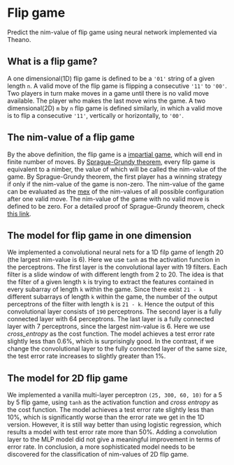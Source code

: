 # Flip game
Predict the nim-value of flip game using neural network implemented via Theano.
## What is a flip game?
A one dimensional(1D) flip game is defined to be a `'01'` string of a given length `n`. A valid move of the flip game is flipping a consecutive `'11'` to `'00'`. Two players in turn make moves in a game until there is no valid move available. The player who makes the last move wins the game. A two dimensional(2D) `m` by `n` flip game is defined similarly, in which a valid move is to flip a consecutive `'11'`, vertically or horizontally, to `'00'`.
## The nim-value of a flip game
By the above definition, the flip game is a [impartial game](https://en.wikipedia.org/wiki/Impartial_game), which will end in finite number of moves. By [Sprague-Grundy theorem](https://en.wikipedia.org/wiki/Sprague%E2%80%93Grundy_theorem), every filp game is equivalent to a nimber, the value of which will be called the nim-value of the game. By Sprague-Grundy theorem, the first player has a winning strategy if only if the nim-value of the game is non-zero. The nim-value of the game can be evaluated as the [mex](https://en.wikipedia.org/wiki/Mex_(mathematics)) of the nim-values of all possible configuration after one valid move. The nim-value of the game with no valid move is defined to be zero. For a detailed proof of Sprague-Grundy theorem, check [this link](http://udel.edu/%7Eshuying/nimgame.pdf).
## The model for flip game in one dimension
We implemented a convolutional neural nets for a 1D filp game of length 20 (the largest nim-value is 6). Here we use `tanh` as the activation function in the perceptrons. The first layer is the convolutional layer with 19 filters. Each filter is a slide window of with different length from 2 to 20. The idea is that the filter of a given length `k` is trying to extract the features contained in every subarray of length `k` within the game. Since there exist `21 - k` different subarrays of length `k` within the game, the number of the output perceptrons of the filter with length `k` is `21 - k`. Hence the output of this convolutional layer consists of `190` perceptrons. The second layer is a fully connected layer with 64 perceptrons. The last layer is a fully connected layer with 7 perceptrons, since the largest nim-value is 6. Here we use  _cross_entropy_ as the cost function. The model achieves a test error rate slightly less than 0.6%, which is surprisingly good. In the contrast, if we change the convolutional layer to the fully connected layer of the same size, the test error rate increases to slightly greater than 1%.
## The model for 2D flip game
We implemented a vanilla multi-layer perceptron `(25, 300, 60, 10)` for a 5 by 5 flip game, using `tanh` as the activation function and _cross entropy_ as the cost function. The model achieves a test error rate slightly less than 10%, which is significantly worse than the error rate we get in the 1D version. However, it is still way better than using logistic regression, which results a model with test error rate more than 50%. Adding a convolution layer to the MLP model did not give a meaningful improvement in terms of error rate. In conclusion, a more sophisticated model needs to be discovered for the classification of nim-values of 2D flip game.

